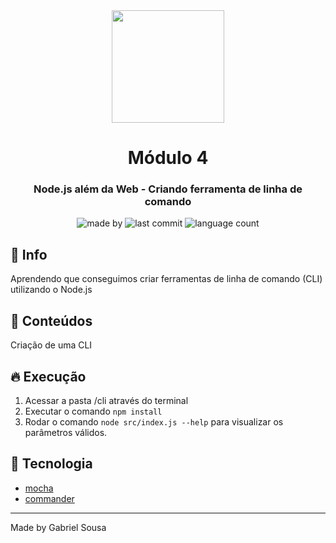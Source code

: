 <div align="center">   
   <img src="https://cdn4.iconfinder.com/data/icons/logos-and-brands/512/233_Node_Js_logo-256.png" width="180px">   
   <h1>Módulo 4</h1>
</div>

<h3 align="center">
  Node.js além da Web - Criando ferramenta de linha de comando
</h3>

<p align="center">
  <img alt="made by" src="https://img.shields.io/badge/made%20by-Gabriel%20Sousa-539E43?style=flat-square">

  <img alt="last commit" src="https://img.shields.io/github/last-commit/gabrielbudke/imersao-desenvolvimento-api?color=539E43&style=flat-square">

  <img alt="language count" src="https://img.shields.io/github/languages/count/gabrielbudke/imersao-desenvolvimento-api?color=539E43&style=flat-square">
</p>

## :pushpin: Info

Aprendendo que conseguimos criar ferramentas de linha de comando (CLI) utilizando o Node.js

## :open_file_folder: Conteúdos

Criação de uma CLI

## :fire: Execução
1. Acessar a pasta /cli através do terminal
2. Executar o comando ```npm install```
3. Rodar o comando ```node src/index.js --help``` para visualizar os parâmetros válidos.

## :rocket: Tecnologia
- [mocha](https://mochajs.org/?msclkid=6dce78c1c05711ec851d297723474e00)
- [commander](https://github.com/tj/commander.js/#quick-start)

---
Made by Gabriel Sousa